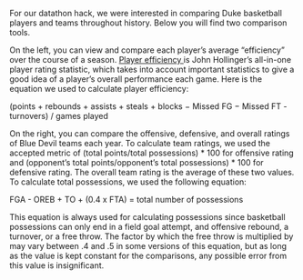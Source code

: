 
For our datathon hack, we were interested in comparing Duke basketball players and teams throughout history. Below you will find two comparison tools.

On the left, you can view and compare each player’s average “efficiency” over the course of a season. <a href=”https://en.wikipedia.org/wiki/Player_efficiency_rating”> Player efficiency </a> is John Hollinger’s all-in-one player rating statistic, which takes into account important statistics to give a good idea of a player’s overall performance each game. Here is the equation we used to calculate player efficiency:

(points + rebounds + assists + steals + blocks − Missed FG − Missed FT - turnovers) / games played

On the right, you can compare the offensive, defensive, and overall ratings of Blue Devil teams each year. To calculate team ratings, we used the accepted metric of (total points/total possessions) * 100 for offensive rating and (opponent’s total points/opponent’s total possessions) * 100 for defensive rating. The overall team rating is the average of these two values. To calculate total possessions, we used the following equation:

FGA - OREB + TO + (0.4 x FTA) = total number of possessions

This equation is always used for calculating possessions since basketball possessions can only end in a field goal attempt, and offensive rebound, a turnover, or a free throw. The factor by which the free throw is multiplied by may vary between .4 and .5 in some versions of this equation, but as long as the value is kept constant for the comparisons, any possible error from this value is insignificant.
